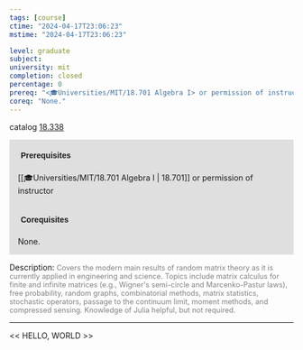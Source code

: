 ```yaml
---
tags: [course]
ctime: "2024-04-17T23:06:23"
mstime: "2024-04-17T23:06:23"

level: graduate
subject: 
university: mit
completion: closed
percentage: 0
prereq: "<🎓Universities/MIT/18.701 Algebra I> or permission of instructor"
coreq: "None."
---
```


catalog [18.338](http://student.mit.edu/catalog/m18a.html#18.338)

<span style="display: block; padding: 15px; background-color: rgb(100, 100, 100, 0.2);"><font id="m_prereq1731_0" style="display: block; font-family: Arial, sans-serif; font-weight: bold; padding: 5px">Prerequisites</font><br><span id="prereq1731_0">[[🎓Universities/MIT/18.701 Algebra I | 18.701]] or permission of instructor</span></span>
<span style="display: block; padding: 15px; background-color: rgb(100, 100, 100, 0.2);"><font id="m_coreq1731_0" style="display: block; font-family: Arial, sans-serif; font-weight: bold; padding: 5px">Corequisites</font><br><span id="coreq1731_0">None.</span></span>

<font style="">Description:</font>
<font style="color: grey; font-size: 0.8rem;">Covers the modern main results of random matrix theory as it is currently applied in engineering and science. Topics include matrix calculus for finite and infinite matrices (e.g., Wigner's semi-circle and Marcenko-Pastur laws), free probability, random graphs, combinatorial methods, matrix statistics, stochastic operators, passage to the continuum limit, moment methods, and compressed sensing. Knowledge of Julia helpful, but not required.</font>



---

<< HELLO, WORLD >>
